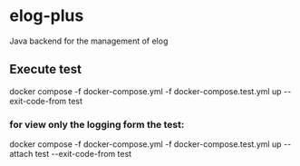 # elog-plus
Java backend for the management of elog

## Execute test
docker compose -f docker-compose.yml -f docker-compose.test.yml up --exit-code-from test

### for view only the logging form the test:
docker compose -f docker-compose.yml -f docker-compose.test.yml up --attach test  --exit-code-from test
